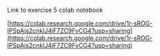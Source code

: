 Link to exercise 5 colab notebook

[https://colab.research.google.com/drive/1r-sROG-IPSpAis2cnklJ4iF7ZC9FvCG4?usp=sharing](https://colab.research.google.com/drive/1r-sROG-IPSpAis2cnklJ4iF7ZC9FvCG4?usp=sharing)
